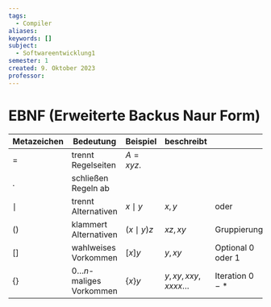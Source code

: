 ```yaml
---
tags:
  - Compiler
aliases: 
keywords: []
subject:
  - Softwareentwicklung1
semester: 1
created: 9. Oktober 2023
professor:
---
```

 

# EBNF (Erweiterte Backus Naur Form)

| Metazeichen | Bedeutung                    | Beispiel     | beschreibt                   |                   |
| ----------- | ---------------------------- | ------------ | ---------------------------- | ----------------- |
| $=$         | trennt Regelseiten           | $A=xyz.$     |                              |                   |
| $.$         | schließen Regeln ab          |              |                              |                   |
| $\mid$      | trennt Alternativen          | $x\mid y$    | $x,y$                        | oder              |
| $()$        | klammert Alternativen        | $(x\mid y)z$ | $xz,xy$                      | Gruppierung       |
| $[]$        | wahlweises Vorkommen         | $[x]y$       | $y,xy$                       | Optional 0 oder 1 |
| $\{\}$      | $0\dots n$-maliges Vorkommen | $\{x\}y$     | $y,x y,x x y, x x x x \dots$ | Iteration $0-\ast$    |

